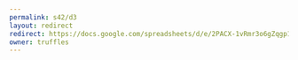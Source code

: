 ```yaml
---
permalink: s42/d3
layout: redirect
redirect: https://docs.google.com/spreadsheets/d/e/2PACX-1vRmr3o6gZqgp1UYy7wY_4iXBjR17csbGLlvI1dwpXfAojVdJKqRYEhVYhYFLZgyG_PLuQV8NnaKokJb/pubhtml
owner: truffles
---
```

